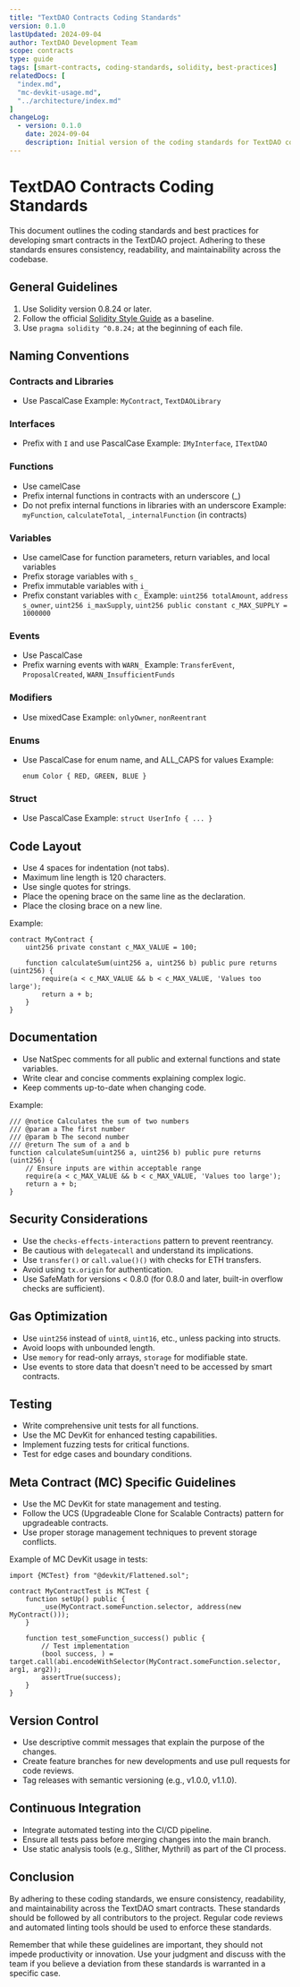```yaml
---
title: "TextDAO Contracts Coding Standards"
version: 0.1.0
lastUpdated: 2024-09-04
author: TextDAO Development Team
scope: contracts
type: guide
tags: [smart-contracts, coding-standards, solidity, best-practices]
relatedDocs: [
  "index.md",
  "mc-devkit-usage.md",
  "../architecture/index.md"
]
changeLog:
  - version: 0.1.0
    date: 2024-09-04
    description: Initial version of the coding standards for TextDAO contracts
---
```


# TextDAO Contracts Coding Standards

This document outlines the coding standards and best practices for developing smart contracts in the TextDAO project. Adhering to these standards ensures consistency, readability, and maintainability across the codebase.

## General Guidelines

1. Use Solidity version 0.8.24 or later.
2. Follow the official [Solidity Style Guide](https://docs.soliditylang.org/en/latest/style-guide.html) as a baseline.
3. Use `pragma solidity ^0.8.24;` at the beginning of each file.

## Naming Conventions

### Contracts and Libraries
- Use PascalCase
  Example: `MyContract`, `TextDAOLibrary`

### Interfaces
- Prefix with `I` and use PascalCase
  Example: `IMyInterface`, `ITextDAO`

### Functions
- Use camelCase
- Prefix internal functions in contracts with an underscore (_)
- Do not prefix internal functions in libraries with an underscore
  Example: `myFunction`, `calculateTotal`, `_internalFunction` (in contracts)

### Variables
- Use camelCase for function parameters, return variables, and local variables
- Prefix storage variables with `s_`
- Prefix immutable variables with `i_`
- Prefix constant variables with `c_`
  Example: `uint256 totalAmount`, `address s_owner`, `uint256 i_maxSupply`, `uint256 public constant c_MAX_SUPPLY = 1000000`

### Events
- Use PascalCase
- Prefix warning events with `WARN_`
  Example: `TransferEvent`, `ProposalCreated`, `WARN_InsufficientFunds`

### Modifiers
- Use mixedCase
  Example: `onlyOwner`, `nonReentrant`

### Enums
- Use PascalCase for enum name, and ALL_CAPS for values
  Example:
  ```solidity
  enum Color { RED, GREEN, BLUE }
  ```

### Struct
- Use PascalCase
  Example: `struct UserInfo { ... }`

## Code Layout

- Use 4 spaces for indentation (not tabs).
- Maximum line length is 120 characters.
- Use single quotes for strings.
- Place the opening brace on the same line as the declaration.
- Place the closing brace on a new line.

Example:

```solidity
contract MyContract {
    uint256 private constant c_MAX_VALUE = 100;

    function calculateSum(uint256 a, uint256 b) public pure returns (uint256) {
        require(a < c_MAX_VALUE && b < c_MAX_VALUE, 'Values too large');
        return a + b;
    }
}
```

## Documentation

- Use NatSpec comments for all public and external functions and state variables.
- Write clear and concise comments explaining complex logic.
- Keep comments up-to-date when changing code.

Example:

```solidity
/// @notice Calculates the sum of two numbers
/// @param a The first number
/// @param b The second number
/// @return The sum of a and b
function calculateSum(uint256 a, uint256 b) public pure returns (uint256) {
    // Ensure inputs are within acceptable range
    require(a < c_MAX_VALUE && b < c_MAX_VALUE, 'Values too large');
    return a + b;
}
```

## Security Considerations

- Use the `checks-effects-interactions` pattern to prevent reentrancy.
- Be cautious with `delegatecall` and understand its implications.
- Use `transfer()` or `call.value()()` with checks for ETH transfers.
- Avoid using `tx.origin` for authentication.
- Use SafeMath for versions < 0.8.0 (for 0.8.0 and later, built-in overflow checks are sufficient).

## Gas Optimization

- Use `uint256` instead of `uint8`, `uint16`, etc., unless packing into structs.
- Avoid loops with unbounded length.
- Use `memory` for read-only arrays, `storage` for modifiable state.
- Use events to store data that doesn't need to be accessed by smart contracts.

## Testing

- Write comprehensive unit tests for all functions.
- Use the MC DevKit for enhanced testing capabilities.
- Implement fuzzing tests for critical functions.
- Test for edge cases and boundary conditions.

## Meta Contract (MC) Specific Guidelines

- Use the MC DevKit for state management and testing.
- Follow the UCS (Upgradeable Clone for Scalable Contracts) pattern for upgradeable contracts.
- Use proper storage management techniques to prevent storage conflicts.

Example of MC DevKit usage in tests:

```solidity
import {MCTest} from "@devkit/Flattened.sol";

contract MyContractTest is MCTest {
    function setUp() public {
        _use(MyContract.someFunction.selector, address(new MyContract()));
    }

    function test_someFunction_success() public {
        // Test implementation
        (bool success, ) = target.call(abi.encodeWithSelector(MyContract.someFunction.selector, arg1, arg2));
        assertTrue(success);
    }
}
```

## Version Control

- Use descriptive commit messages that explain the purpose of the changes.
- Create feature branches for new developments and use pull requests for code reviews.
- Tag releases with semantic versioning (e.g., v1.0.0, v1.1.0).

## Continuous Integration

- Integrate automated testing into the CI/CD pipeline.
- Ensure all tests pass before merging changes into the main branch.
- Use static analysis tools (e.g., Slither, Mythril) as part of the CI process.

## Conclusion

By adhering to these coding standards, we ensure consistency, readability, and maintainability across the TextDAO smart contracts. These standards should be followed by all contributors to the project. Regular code reviews and automated linting tools should be used to enforce these standards.

Remember that while these guidelines are important, they should not impede productivity or innovation. Use your judgment and discuss with the team if you believe a deviation from these standards is warranted in a specific case.
